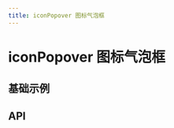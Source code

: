 ```yaml
---
title: iconPopover 图标气泡框
---
```


# iconPopover 图标气泡框

## 基础示例

<demo-preview2 path="./basic.vue" />

## API

<API src="./iconPopover.json" lang="zh"></API>